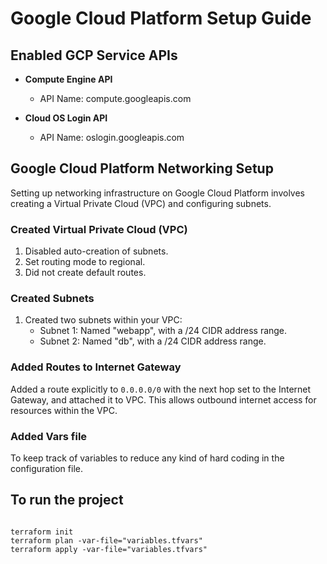 # Google Cloud Platform Setup Guide

## Enabled GCP Service APIs

- **Compute Engine API**
  - API Name: compute.googleapis.com

- **Cloud OS Login API**
  - API Name: oslogin.googleapis.com

## Google Cloud Platform Networking Setup

Setting up networking infrastructure on Google Cloud Platform involves creating a Virtual Private Cloud (VPC) and configuring subnets.

### Created Virtual Private Cloud (VPC)

1. Disabled auto-creation of subnets.
2. Set routing mode to regional.
3. Did not create default routes.

### Created Subnets

1. Created two subnets within your VPC:
   - Subnet 1: Named "webapp", with a /24 CIDR address range.
   - Subnet 2: Named "db", with a /24 CIDR address range.

### Added Routes to Internet Gateway

Added a route explicitly to `0.0.0.0/0` with the next hop set to the Internet Gateway, and attached it to VPC.
This allows outbound internet access for resources within the VPC.

### Added Vars file

To keep track of variables to reduce any kind of hard coding in the configuration file.

## To run the project

```

terraform init
terraform plan -var-file="variables.tfvars" 
terraform apply -var-file="variables.tfvars" 

```
